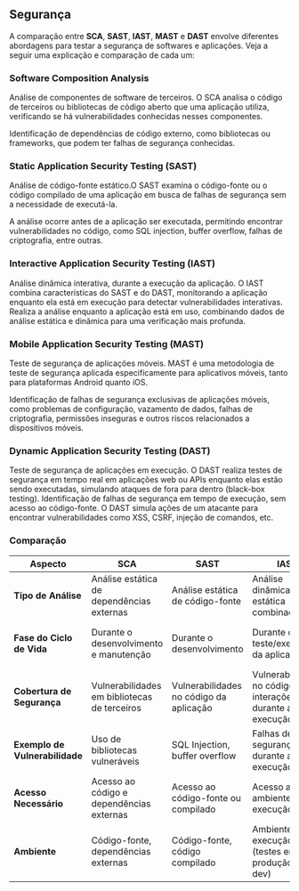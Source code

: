 ## Segurança
A comparação entre **SCA**, **SAST**, **IAST**, **MAST** e **DAST** envolve diferentes abordagens para testar a segurança de softwares e aplicações. Veja a seguir uma explicação e comparação de cada um:

### Software Composition Analysis
Análise de componentes de software de terceiros. O SCA analisa o código de terceiros ou bibliotecas de código aberto que uma aplicação utiliza, verificando se há vulnerabilidades conhecidas nesses componentes.

Identificação de dependências de código externo, como bibliotecas ou frameworks, que podem ter falhas de segurança conhecidas.

### Static Application Security Testing (SAST)
Análise de código-fonte estático.O SAST examina o código-fonte ou o código compilado de uma aplicação em busca de falhas de segurança sem a necessidade de executá-la.

A análise ocorre antes de a aplicação ser executada, permitindo encontrar vulnerabilidades no código, como SQL injection, buffer overflow, falhas de criptografia, entre outras.

### Interactive Application Security Testing (IAST)
Análise dinâmica interativa, durante a execução da aplicação. O IAST combina características do SAST e do DAST, monitorando a aplicação enquanto ela está em execução para detectar vulnerabilidades interativas.
Realiza a análise enquanto a aplicação está em uso, combinando dados de análise estática e dinâmica para uma verificação mais profunda.

### Mobile Application Security Testing (MAST)
Teste de segurança de aplicações móveis. MAST é uma metodologia de teste de segurança aplicada especificamente para aplicativos móveis, tanto para plataformas Android quanto iOS.

Identificação de falhas de segurança exclusivas de aplicações móveis, como problemas de configuração, vazamento de dados, falhas de criptografia, permissões inseguras e outros riscos relacionados a dispositivos móveis.

### Dynamic Application Security Testing (DAST)
Teste de segurança de aplicações em execução. O DAST realiza testes de segurança em tempo real em aplicações web ou APIs enquanto elas estão sendo executadas, simulando ataques de fora para dentro (black-box testing).
Identificação de falhas de segurança em tempo de execução, sem acesso ao código-fonte. O DAST simula ações de um atacante para encontrar vulnerabilidades como XSS, CSRF, injeção de comandos, etc.

### Comparação
| **Aspecto**                | **SCA**                                   | **SAST**                                | **IAST**                                | **MAST**                                  | **DAST**                                   |
|----------------------------|-------------------------------------------|-----------------------------------------|-----------------------------------------|-------------------------------------------|-------------------------------------------|
| **Tipo de Análise**        | Análise estática de dependências externas | Análise estática de código-fonte        | Análise dinâmica e estática combinada   | Análise de segurança de aplicativos móveis| Análise dinâmica em tempo de execução     |
| **Fase do Ciclo de Vida**  | Durante o desenvolvimento e manutenção    | Durante o desenvolvimento               | Durante o teste/execução da aplicação   | Durante o desenvolvimento ou pós-desenvolvimento | Durante a execução da aplicação           |
| **Cobertura de Segurança** | Vulnerabilidades em bibliotecas de terceiros | Vulnerabilidades no código da aplicação | Vulnerabilidades no código e interações durante a execução | Vulnerabilidades específicas de aplicativos móveis | Vulnerabilidades de runtime, como XSS, SQLi |
| **Exemplo de Vulnerabilidade** | Uso de bibliotecas vulneráveis | SQL Injection, buffer overflow          | Falhas de segurança durante a execução | Armazenamento inseguro de dados, falhas de permissões | XSS, CSRF, SQL Injection, vazamento de dados |
| **Acesso Necessário**      | Acesso ao código e dependências externas | Acesso ao código-fonte ou compilado     | Acesso ao ambiente de execução          | Acesso ao aplicativo móvel (código e dispositivos) | Acesso à aplicação em execução           |
| **Ambiente**               | Código-fonte, dependências externas       | Código-fonte, código compilado          | Ambiente de execução (testes em produção ou dev) | Aplicações móveis em emuladores ou dispositivos reais | Ambiente de produção ou teste           |
